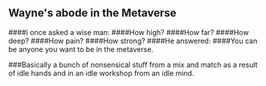 ## Wayne's abode in the Metaverse

####i once asked a wise man:
####How high?
####How far?
####How deep?
####How pain?
####How strong?
####He answered:
####You can be anyone you want to be in the metaverse.

###Basically a bunch of nonsensical stuff from a mix and match as a result of idle hands and in an idle workshop from an idle mind.
